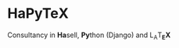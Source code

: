 # HaPyTe&Chi;

Consultancy in **Ha**sell, **Py**thon (Django) and L<sub>A</sub>T<b><sub>E</sub>&Chi;</b>
